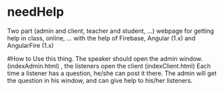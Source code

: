 # needHelp
Two part (admin and client, teacher and student, ...) webpage for getting help in class, online, ...  with the help of Firebase, Angular (1.x) and AngularFire (1.x)

#How to Use this thing.
The speaker should open the admin window. (indexAdmin.html) , the listeners open the client (indexClient.html)
Each time a listener has a question, he/she can post it there.  The admin will get the question in his window, and can give help to his/her listeners.

